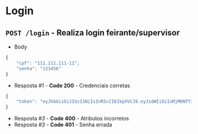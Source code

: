 # Login

## ```POST /login``` - Realiza login feirante/supervisor

- Body
```javascript
{
	"cpf": "111.111.111-11",
	"senha": "123456"
}
```

- Resposta *#1* - **Code 200** - Credenciais corretas
```javascript
{
	"token": "eyJhbGciOiJIUzI1NiIsInR5cCI6IkpXVCJ9.eyJzdWIiOiIxMjM0NTY3ODkwIiwibmFtZSI6IkpvaG4gRG9lIiwiaWF0IjoxNTE2MjM5MDIyfQ.SflKxwRJSMeKKF2QT4fwpMeJf36POk6yJV_adQssw5c"
}
```
- Resposta *#3* - **Code 400** - Atributos incorretos
- Resposta *#3* - **Code 401** - Senha errada

